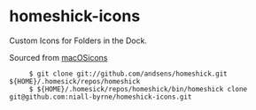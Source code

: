homeshick-icons
===============

Custom Icons for Folders in the Dock.

Sourced from [macOSicons](https://macosicons.com/)

```
     $ git clone git://github.com/andsens/homeshick.git ${HOME}/.homesick/repos/homeshick
     $ ${HOME}/.homesick/repos/homeshick/bin/homeshick clone git@github.com:niall-byrne/homeshick-icons.git
```
